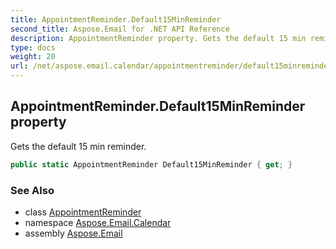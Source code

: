 ```yaml
---
title: AppointmentReminder.Default15MinReminder
second_title: Aspose.Email for .NET API Reference
description: AppointmentReminder property. Gets the default 15 min reminder
type: docs
weight: 20
url: /net/aspose.email.calendar/appointmentreminder/default15minreminder/
---
```

## AppointmentReminder.Default15MinReminder property

Gets the default 15 min reminder.

```csharp
public static AppointmentReminder Default15MinReminder { get; }
```

### See Also

* class [AppointmentReminder](../)
* namespace [Aspose.Email.Calendar](../../appointmentreminder/)
* assembly [Aspose.Email](../../../)


